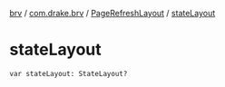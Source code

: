 [brv](../../index.md) / [com.drake.brv](../index.md) / [PageRefreshLayout](index.md) / [stateLayout](./state-layout.md)

# stateLayout

`var stateLayout: StateLayout?`